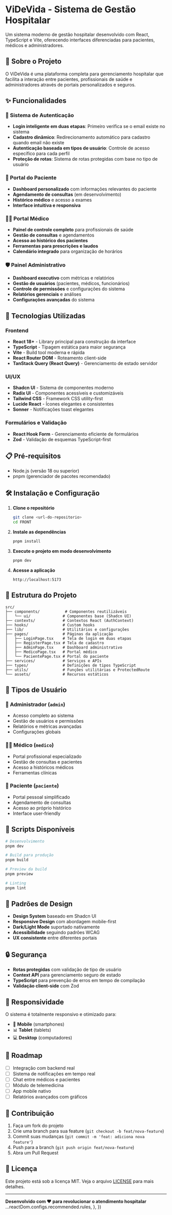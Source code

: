 # ViDeVida - Sistema de Gestão Hospitalar

Um sistema moderno de gestão hospitalar desenvolvido com React, TypeScript e Vite, oferecendo interfaces diferenciadas para pacientes, médicos e administradores.

## 🏥 Sobre o Projeto

O ViDeVida é uma plataforma completa para gerenciamento hospitalar que facilita a interação entre pacientes, profissionais de saúde e administradores através de portais personalizados e seguros.

## ✨ Funcionalidades

### 🔐 Sistema de Autenticação
- **Login inteligente em duas etapas**: Primeiro verifica se o email existe no sistema
- **Cadastro dinâmico**: Redirecionamento automático para cadastro quando email não existe
- **Autenticação baseada em tipos de usuário**: Controle de acesso específico para cada perfil
- **Proteção de rotas**: Sistema de rotas protegidas com base no tipo de usuário

### 👤 Portal do Paciente
- **Dashboard personalizado** com informações relevantes do paciente
- **Agendamento de consultas** (em desenvolvimento)
- **Histórico médico** e acesso a exames
- **Interface intuitiva e responsiva**

### 👩‍⚕️ Portal Médico
- **Painel de controle completo** para profissionais de saúde
- **Gestão de consultas** e agendamentos
- **Acesso ao histórico dos pacientes**
- **Ferramentas para prescrições e laudos**
- **Calendário integrado** para organização de horários

### 🛡️ Painel Administrativo
- **Dashboard executivo** com métricas e relatórios
- **Gestão de usuários** (pacientes, médicos, funcionários)
- **Controle de permissões** e configurações do sistema
- **Relatórios gerenciais** e análises
- **Configurações avançadas** do sistema

## 🚀 Tecnologias Utilizadas

### Frontend
- **React 18+** - Library principal para construção da interface
- **TypeScript** - Tipagem estática para maior segurança
- **Vite** - Build tool moderna e rápida
- **React Router DOM** - Roteamento client-side
- **TanStack Query (React Query)** - Gerenciamento de estado servidor

### UI/UX
- **Shadcn UI** - Sistema de componentes moderno
- **Radix UI** - Componentes acessíveis e customizáveis
- **Tailwind CSS** - Framework CSS utility-first
- **Lucide React** - Ícones elegantes e consistentes
- **Sonner** - Notificações toast elegantes

### Formulários e Validação
- **React Hook Form** - Gerenciamento eficiente de formulários
- **Zod** - Validação de esquemas TypeScript-first

## 📋 Pré-requisitos

- Node.js (versão 18 ou superior)
- pnpm (gerenciador de pacotes recomendado)

## 🛠️ Instalação e Configuração

1. **Clone o repositório**
   ```bash
   git clone <url-do-repositorio>
   cd FRONT
   ```

2. **Instale as dependências**
   ```bash
   pnpm install
   ```

3. **Execute o projeto em modo desenvolvimento**
   ```bash
   pnpm dev
   ```

4. **Acesse a aplicação**
   ```
   http://localhost:5173
   ```

## 📁 Estrutura do Projeto

```
src/
├── components/           # Componentes reutilizáveis
│   └── ui/              # Componentes base (Shadcn UI)
├── contexts/            # Contextos React (AuthContext)
├── hooks/               # Custom hooks
├── lib/                 # Utilitários e configurações
├── pages/               # Páginas da aplicação
│   ├── LoginPage.tsx    # Tela de login em duas etapas
│   ├── RegisterPage.tsx # Tela de cadastro
│   ├── AdminPage.tsx    # Dashboard administrativo
│   ├── MedicoPage.tsx   # Portal médico
│   └── PacientePage.tsx # Portal do paciente
├── services/            # Serviços e APIs
├── types/               # Definições de tipos TypeScript
├── utils/               # Funções utilitárias e ProtectedRoute
└── assets/              # Recursos estáticos
```

## 👥 Tipos de Usuário

### 🏥 Administrador (`admin`)
- Acesso completo ao sistema
- Gestão de usuários e permissões
- Relatórios e métricas avançadas
- Configurações globais

### 👩‍⚕️ Médico (`medico`)
- Portal profissional especializado
- Gestão de consultas e pacientes
- Acesso a históricos médicos
- Ferramentas clínicas

### 👤 Paciente (`paciente`)
- Portal pessoal simplificado
- Agendamento de consultas
- Acesso ao próprio histórico
- Interface user-friendly

## 🔧 Scripts Disponíveis

```bash
# Desenvolvimento
pnpm dev

# Build para produção
pnpm build

# Preview da build
pnpm preview

# Linting
pnpm lint
```

## 🎨 Padrões de Design

- **Design System** baseado em Shadcn UI
- **Responsive Design** com abordagem mobile-first
- **Dark/Light Mode** suportado nativamente
- **Acessibilidade** seguindo padrões WCAG
- **UX consistente** entre diferentes portais

## 🔒 Segurança

- **Rotas protegidas** com validação de tipo de usuário
- **Context API** para gerenciamento seguro de estado
- **TypeScript** para prevenção de erros em tempo de compilação
- **Validação client-side** com Zod

## 📱 Responsividade

O sistema é totalmente responsivo e otimizado para:
- 📱 **Mobile** (smartphones)
- 📊 **Tablet** (tablets)
- 💻 **Desktop** (computadores)

## 🚧 Roadmap

- [ ] Integração com backend real
- [ ] Sistema de notificações em tempo real
- [ ] Chat entre médicos e pacientes
- [ ] Módulo de telemedicina
- [ ] App mobile nativo
- [ ] Relatórios avançados com gráficos

## 🤝 Contribuição

1. Faça um fork do projeto
2. Crie uma branch para sua feature (`git checkout -b feat/nova-feature`)
3. Commit suas mudanças (`git commit -m 'feat: adiciona nova feature'`)
4. Push para a branch (`git push origin feat/nova-feature`)
5. Abra um Pull Request

## 📄 Licença

Este projeto está sob a licença MIT. Veja o arquivo [LICENSE](LICENSE) para mais detalhes.

---

**Desenvolvido com ❤️ para revolucionar o atendimento hospitalar**
    ...reactDom.configs.recommended.rules,
  },
})
```
